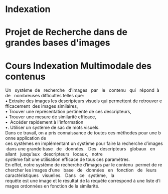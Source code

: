 # Indexation
# Projet de Recherche dans de grandes bases d'images
# Cours Indexation Multimodale des contenus
Un   système  de   recherche   d'images   par   le   contenu   qui   répond  à  de   nombreuses
difficultés telles que:
• Extraire des images les descripteurs visuels qui permettent de retrouver efficacement 
des images similaires,
• Trouver une représentation pertinente de ces descripteurs,
• Trouver une mesure de similarité efficace,
•  Accéder rapidement à l'information
•. Utiliser un système de sac de mots visuels.
Dans ce travail, on a pris connaissance de toutes ces méthodes pour une bonne application de
ces systèmes en implémentant un système pour faire la recherche d’images dans une grande
base   de   données.   Des   descripteurs   globaux   en   allant   jusqu’aux   descripteurs   locaux,   notre
système fait une utilisation efficace de tous ces paramètres.
En effet, notre système de recherche d’images par le contenu  permet de rechercher les images
d’une   base   de   données   en   fonction   de   leurs   caractéristiques   visuelles.   Dans   ce   système,   la
requête est une image et le résultat de la requête correspond à une liste d’images ordonnées en
fonction de la similarité.

